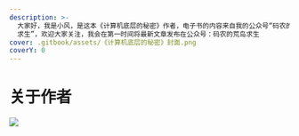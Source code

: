 ```yaml
---
description: >-
  大家好，我是小风，是这本《计算机底层的秘密》作者，电子书的内容来自我的公众号“码农的荒岛
  求生”，欢迎大家关注，我会在第一时间将最新文章发布在公众号：码农的荒岛求生
cover: .gitbook/assets/《计算机底层的秘密》封面.png
coverY: 0
---
```


# 关于作者

![](.gitbook/assets/0\_1.jpg)
